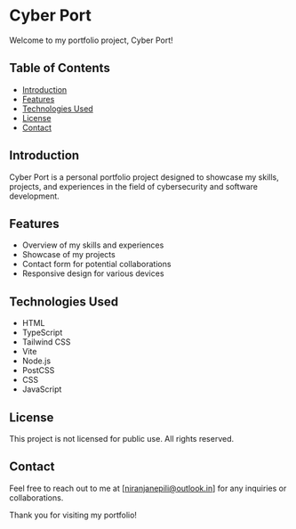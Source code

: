 # Cyber Port

Welcome to my portfolio project, Cyber Port!

## Table of Contents
- [Introduction](#introduction)
- [Features](#features)
- [Technologies Used](#technologies-used)
- [License](#license)
- [Contact](#contact)

## Introduction
Cyber Port is a personal portfolio project designed to showcase my skills, projects, and experiences in the field of cybersecurity and software development.

## Features
- Overview of my skills and experiences
- Showcase of my projects
- Contact form for potential collaborations
- Responsive design for various devices

## Technologies Used
- HTML
- TypeScript
- Tailwind CSS
- Vite
- Node.js
- PostCSS
- CSS
- JavaScript

## License
This project is not licensed for public use. All rights reserved.

## Contact
Feel free to reach out to me at [niranjanepili@outlook.in] for any inquiries or collaborations.

Thank you for visiting my portfolio!